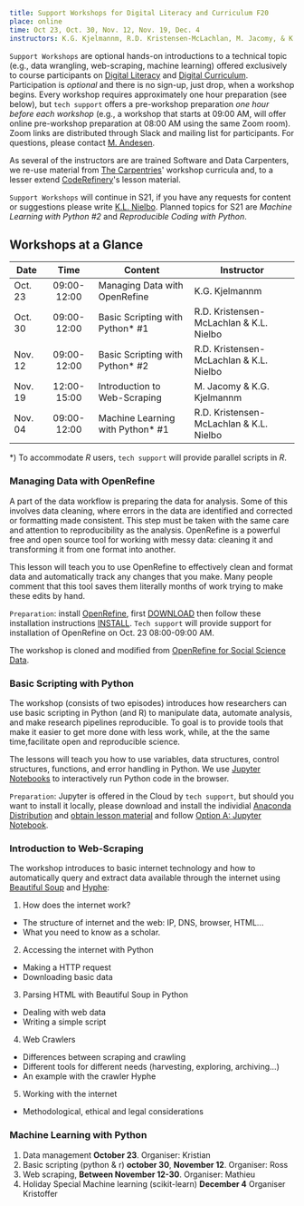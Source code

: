 ```yaml
title: Support Workshops for Digital Literacy and Curriculum F20
place: online
time: Oct 23, Oct. 30, Nov. 12, Nov. 19, Dec. 4
instructors: K.G. Kjelmannm, R.D. Kristensen-McLachlan, M. Jacomy, & K.L. Nielbo
```

`Support Workshops` are optional hands-on introductions to a technical topic (e.g., data wrangling, web-scraping, machine learning) offered exclusively to course participants on [Digital Literacy](https://dighumlab.org/dl/) and [Digital Curriculum](https://dighumlab.org/dc/). Participation is _optional_ and there is no sign-up, just drop, when a workshop begins. Every workshop requires approximately one hour preparation (see below), but `tech support` offers a pre-workshop preparation _one hour before each workshop_ (e.g., a workshop that starts at 09:00 AM, will offer online pre-workshop preparation at 08:00 AM using the same Zoom room). Zoom links are distributed through Slack and mailing list for participants. For questions, please contact [M. Andesen](mailto:m.andersen@au.dk?subject=[DL2]%20Support%20Workshops%20F20).

As several of the instructors are are trained Software and Data Carpenters, we re-use material from [The Carpentries](https://carpentries.org/)' workshop curricula and, to a lesser extend [CodeRefinery](https://coderefinery.org/)'s lesson material.

`Support Workshops` will continue in S21, if you have any requests for content or suggestions please write [K.L. Nielbo](mailto:kln@cas.au.dk?subject=[DL2]%20Support%20Workshops%20F20). Planned topics for S21 are _Machine Learning with Python #2_ and _Reproducible Coding with Python_.

## Workshops at a Glance ##
| Date    | Time        | Content             | Instructor          |
| ------- |:-----------:|---------------------| ------------------ |
| Oct. 23 | 09:00-12:00 | Managing Data with OpenRefine | K.G. Kjelmannm |
| Oct. 30 | 09:00-12:00 | Basic Scripting with Python* #1 | R.D. Kristensen-McLachlan & K.L. Nielbo |
| Nov. 12 | 09:00-12:00 | Basic Scripting with Python* #2 | R.D. Kristensen-McLachlan & K.L. Nielbo |
| Nov. 19 | 12:00-15:00 | Introduction to Web-Scraping | M. Jacomy & K.G. Kjelmannm|
| Nov. 04 | 09:00-12:00 | Machine Learning with Python* #1 | R.D. Kristensen-McLachlan & K.L. Nielbo |

*) To accommodate _R_ users, `tech support` will provide parallel scripts in _R_.

### Managing Data with OpenRefine ###

A part of the data workflow is preparing the data for analysis. Some of this involves data cleaning, where errors in the data are identified and corrected or formatting made consistent. This step must be taken with the same care and attention to reproducibility as the analysis. OpenRefine is a powerful free and open source tool for working with messy data: cleaning it and transforming it from one format into another.

This lesson will teach you to use OpenRefine to effectively clean and format data and automatically track any changes that you make. Many people comment that this tool saves them literally months of work trying to make these edits by hand.

`Preparation`: install [OpenRefine](https://openrefine.org/), first [DOWNLOAD](https://openrefine.org/download.html) then follow these installation instructions [INSTALL](https://datacarpentry.org/openrefine-socialsci/setup.html). `Tech support` will provide support for installation of OpenRefine on Oct. 23 08:00-09:00 AM.

The workshop is cloned and modified from [OpenRefine for Social Science Data](https://datacarpentry.org/openrefine-socialsci/).

### Basic Scripting with Python ###

The workshop (consists of two episodes) introduces how researchers can use basic scripting in Python (and R) to manipulate data, automate analysis, and make research pipelines reproducible. To goal is to provide tools that make it easier to get more done with less work, while, at the the same time,facilitate open and reproducible science.

The lessons will teach you how to use variables, data structures, control structures, functions, and error handling in Python. We use [Jupyter Notebooks](https://jupyter.org/) to interactively run Python code in the browser.   

`Preparation`: Jupyter is offered in the Cloud by `tech support`, but should you want to install it locally, please download and install the individial [Anaconda Distribution](https://www.anaconda.com/products/individual) and [obtain lesson material](https://swcarpentry.github.io/python-novice-inflammation/setup.html) and follow [Option A: Jupyter Notebook](https://swcarpentry.github.io/python-novice-inflammation/setup.html).

### Introduction to Web-Scraping ###

The workshop introduces to basic internet technology and how to automatically query and extract data available through the internet using [Beautiful Soup](https://www.crummy.com/software/BeautifulSoup/) and [Hyphe](https://hyphe.medialab.sciences-po.fr/):

1. How does the internet work?
 - The structure of internet and the web: IP, DNS, browser, HTML...
 - What you need to know as a scholar.
2. Accessing the internet with Python
 - Making a HTTP request
 - Downloading basic data
3. Parsing HTML with Beautiful Soup in Python
 - Dealing with web data
 - Writing a simple script
4. Web Crawlers
 - Differences between scraping and crawling
 - Different tools for different needs (harvesting, exploring, archiving...)
 - An example with the crawler Hyphe
5. Working with the internet
 - Methodological, ethical and legal considerations


### Machine Learning with Python ###






1. Data management **October 23**. Organiser: Kristian
2. Basic scripting (python & r) **october 30**, **November 12**. Organiser: Ross
3. Web scraping, **Between November 12-30**. Organiser: Mathieu
4. Holiday Special Machine learning (scikit-learn) **December 4** Organiser Kristoffer
